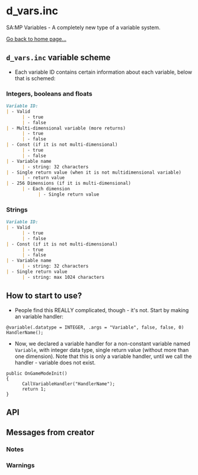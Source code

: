 # d_vars.inc
SA:MP Variables - A completely new type of a variable system.

[Go back to home page...](README.md)
## `d_vars.inc` variable scheme
- Each variable ID contains certain information about each variable, below that is schemed:
### Integers, booleans and floats
```md
Variable ID:
| - Valid
      | - true 
      | - false
| - Multi-dimensional variable (more returns)
      | - true
      | - false
| - Const (if it is not multi-dimensional)
      | - true
      | - false
| - Variable name
      | - string: 32 characters
| - Single return value (when it is not multidimensional variable)
      | - return value
| - 256 Dimensions (if it is multi-dimensional)
      | - Each dimension
            | - Single return value
```
### Strings
```md
Variable ID:
| - Valid
      | - true
      | - false
| - Const (if it is not multi-dimensional)
      | - true
      | - false
| - Variable name
      | - string: 32 characters
| - Single return value
      | - string: max 1024 characters
```
## How to start to use?
- People find this REALLY complicated, though - it's not. Start by making an variable handler:

```pawn
@variable(.datatype = INTEGER, .args = "Variable", false, false, 0) HandlerName();
```
- Now, we declared a variable handler for a non-constant variable named `Variable`, with integer data type, single return value (without more than one dimension). Note that this is only a variable handler, until we call the handler - variable does not exist.

```pawn
public OnGameModeInit()
{
      CallVariableHandler("HandlerName");
      return 1;
}
```
## API
## Messages from creator
### Notes
### Warnings
